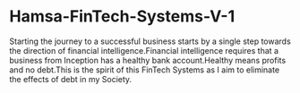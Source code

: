 # Hamsa-FinTech-Systems-V-1
Starting the journey to a successful business starts by a single step towards the direction of financial intelligence.Financial intelligence requires that a business from Inception has a healthy bank account.Healthy means profits and no debt.This is the spirit of this FinTech Systems as I aim to eliminate the effects of debt in my Society.
